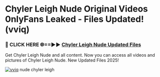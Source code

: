 # Chyler Leigh Nude Original Videos 0nlyFans Leaked - Files Updated! (vviq)

<h3>🔴 CLICK HERE 🌐==►► <a href="https://tinyurl.com/5h6xmrr3" rel="nofollow">Chyler Leigh Nude Updated Files</a></h3>

Get Chyler Leigh Nude and all content. Now you can access all videos and pictures of Chyler Leigh Nude. New Updated Files 2025!

[![vviq](https://i.imgur.com/KVD873Z.gif)](https://tinyurl.com/5h6xmrr3)
nude chyler leigh